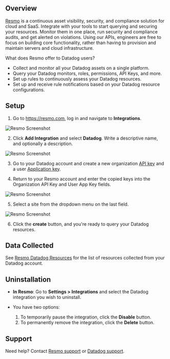## Overview
[Resmo][1] is a continuous asset visibility, security, and compliance solution for cloud and SaaS. Integrate with your tools to start querying and securing your resources. Monitor them in one place, run security and compliance audits, and get alerted on violations.
Using our APIs, engineers are free to focus on building core functionality, rather than having to provision and maintain servers and cloud infrastructure.

What does Resmo offer to Datadog users?
- Collect and monitor all your Datadog assets on a single platform.
- Query your Datadog monitors, roles, permissions, API Keys, and more.
- Set up rules to continuously assess your Datadog resources.
- Set up and receive rule notifications based on your Datadog resource configurations.


## Setup

1. Go to https://resmo.com, log in and navigate to **Integrations**.<br/>

![Resmo Screenshot][2]

2. Click **Add Integration** and select **Datadog**. Write a descriptive name, and optionally a description.<br />

![Resmo Screenshot][3]

3. Go to your Datadog account and create a new organization [API key][12] and a user [Application key][13].<br />

4. Return to your Resmo account and enter the copied keys into the Organization API Key and User App Key fields. <br />

![Resmo Screenshot][7]

5. Select a site from the dropdown menu on the last field.

![Resmo Screenshot][8]

6. Click the **create** button, and you're ready to query your Datadog resources.
## Data Collected

See [Resmo Datadog Resources][9] for the list of resources collected from your Datadog account.

## Uninstallation

- **In Resmo**: Go to **Settings > Integrations** and select the Datadog integration you wish to uninstall. <br />

- You have two options:
  1. To temporarily pause the integration, click the **Disable** button.
  2. To permanently remove the integration, click the **Delete** button.

## Support
Need help? Contact [Resmo support][10] or [Datadog support][11].

[1]: https://resmo.com
[2]: https://github.com/DataDog/integrations-extras/blob/master/resmo/images/integrations.png
[3]: https://github.com/DataDog/integrations-extras/blob/master/resmo/images/setup-integration.png
[4]: https://github.com/DataDog/integrations-extras/blob/master/resmo/images/datadog-application-keys.png
[5]: https://github.com/DataDog/integrations-extras/blob/master/resmo/images/datadog-new-key.png
[6]: https://github.com/DataDog/integrations-extras/blob/master/resmo/images/datadog-created-key.png
[7]: https://github.com/DataDog/integrations-extras/blob/master/resmo/images/resmo-key-setup.png
[8]: https://github.com/DataDog/integrations-extras/blob/master/resmo//images/resmo-site-setup.png
[9]: https://docs.resmo.com/resources/datadog
[10]: https://www.resmo.com/contact
[11]: https://docs.datadoghq.com/help/
[12]: https://docs.datadoghq.com/account_management/api-app-keys/#add-an-api-key-or-client-token
[13]: https://docs.datadoghq.com/account_management/api-app-keys/#add-application-keys